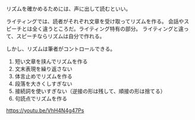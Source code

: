 リズムを確かめるためには、声に出して読むといい。

ライティングでは、読者がそれぞれ文章を受け取ってリズムを作る。
会話やスピーチとは全く違うところだ。ライティング特有の部分。
ライティングと違って、スピーチならリズムは自分で作れる。

しかし、リズムは筆者がコントロールできる。

1. 短い文章を挟んでリズムを作る
2. 文末表現を繰り返さない
3. 体言止めでリズムを作る
4. 段落を大きくしすぎない
5. 接続詞を使いすぎない（逆接の形は残して、順接の形は捨てる）
6. 句読点でリズムを作る

https://youtu.be/VhH4N4g47Ps
